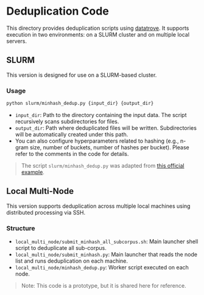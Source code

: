 # Deduplication Code

This directory provides deduplication scripts using [datatrove](https://github.com/huggingface/datatrove).
It supports execution in two environments: on a SLURM cluster and on multiple local servers.

## SLURM

This version is designed for use on a SLURM-based cluster.

### Usage

```bash
python slurm/minhash_dedup.py {input_dir} {output_dir}
```

- `input_dir`: Path to the directory containing the input data. The script recursively scans subdirectories for files.
- `output_dir`: Path where deduplicated files will be written. Subdirectories will be automatically created under this path.
- You can also configure hyperparameters related to hashing (e.g., n-gram size, number of buckets, number of hashes per bucket).
  Please refer to the comments in the code for details.

> The script `slurm/minhash_dedup.py` was adapted from [this official example](https://github.com/huggingface/datatrove/blob/main/examples/minhash_deduplication.py).

## Local Multi-Node

This version supports deduplication across multiple local machines using distributed processing via SSH.

### Structure

- `local_multi_node/submit_minhash_all_subcorpus.sh`: Main launcher shell script to deduplicate all sub-corpus.
- `local_multi_node/submit_minhash.py`: Main launcher that reads the node list and runs deduplication on each machine.
- `local_multi_node/minhash_dedup.py`: Worker script executed on each node.

> Note: This code is a prototype, but it is shared here for reference.

